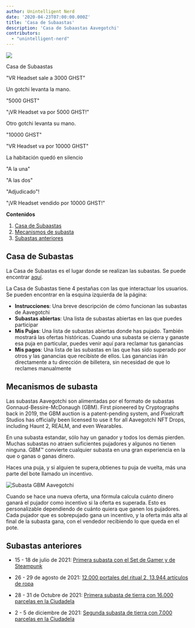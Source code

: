 ```yaml
---
author: Unintelligent Nerd
date: '2020-04-23T07:00:00.000Z'
title: 'Casa de Subaastas'
description: 'Casa de Subaastas Aavegotchi'
contributors:
  - "unintelligent-nerd"
---
```


<div class="headerImageContainer">
<img class="headerImage" src="/aauction/auctioneer-gotchi.png">
<p class="headerImageText">Casa de Subaastas</p>
</div>

"VR Headset sale a 3000 GHST"

Un gotchi levanta la mano.

"5000 GHST"

"¡VR Headset va por 5000 GHST!"

Otro gotchi levanta su mano.

"10000 GHST"

"VR Headset va por 10000 GHST"

La habitación quedó en silencio

"A la una"

"A las dos"

"Adjudicado"!

"¡VR Headset vendido por 10000 GHST!"

<div class="contentsBox">

**Contenidos**

<ol>
<li><a href=#aauction-house>Casa de Subaastas</a></li>
<li><a href=#aauction-mechanisms>Mecanismos de subasta</a></li>
<li><a href=#past-aauctions>Subastas anteriores</a></li>
</ol>

</div>

## Casa de Subastas

La Casa de Subastas es el lugar donde se realizan las subastas. Se puede encontrar [aquí](https://aavegotchi.com/auction).

La Casa de Subastas tiene 4 pestañas con las que interactuar los usuarios. Se pueden encontrar en la esquina izquierda de la página:

* **Instrucciones**: Una breve descripción de cómo funcionan las subastas de Aavegotchi
* **Subastas abiertas**: Una lista de subastas abiertas en las que puedes participar
* **Mis Pujas**: Una lista de subastas abiertas donde has pujado. También mostrará las ofertas históricas. Cuando una subasta se cierra y ganaste esa puja en particular, puedes venir aquí para reclamar tus ganancias
* **Mis pagos**: Una lista de las subastas en las que has sido superado por otros y las ganancias que recibiste de ellos. Las ganancias irán directamente a tu dirección de billetera, sin necesidad de que lo reclames manualmente

## Mecanismos de subasta

Las subastas Aavegotchi son alimentadas por el formato de subastas Gonnaud-Bessire-McDonaugh (GBM). First pioneered by Cryptographs back in 2019, the GBM auction is a patent-pending system, and Pixelcraft Studios has officially been licensed to use it for all Aavegotchi NFT Drops, including Haunt 2, REALM, and even Wearables.

En una subasta estandar, sólo hay un ganador y todos los demás pierden. Muchas subastas no atraen suficientes pujadores y algunos no tienen ninguna. GBM™ convierte cualquier subasta en una gran experiencia en la que o ganas o ganas dinero.

Haces una puja, y si alguien te supera,obtienes tu puja de vuelta, más una parte del bote llamado un incentivo.

<img class = "bodyImage" src = "/aauction/gbm-auction.png" alt = "Subasta GBM Aavegotchi" />

Cuando se hace una nueva oferta, una fórmula calcula cuánto dinero ganará el pujador como incentivo si la oferta es superada. Esto es personalizable dependiendo de cuánto quiera que ganen los pujadores. Cada pujador que es sobrepujado gana un incentivo, y  la oferta más alta al final de la subasta gana, con el vendedor recibiendo lo que queda en el pote.

## Subastas anteriores

* 15 - 18 de julio de 2021: [Primera subasta con el Set de Gamer y de Steampunk ](https://aavegotchi.medium.com/aavegotchi-bid-to-earn-auctions-are-coming-to-polygon-4bf26a09db29)

* 26 - 29 de agosto de 2021: [12.000 portales del ritual 2, 13,944 artículos de ropa](https://aavegotchi.medium.com/the-ultimate-guide-to-aavegotchi-haunt-2-8bd086f9026c)

* 28 - 31 de Octubre de 2021: [Primera subasta de tierra con 16.000 parcelas en la  Ciudadela](https://aavegotchi.medium.com/the-ultimate-guide-to-aavegotchi-land-sale-1-coming-this-halloween-4af9134236f3)

* 2 - 5 de diciembre de 2021: [Segunda subasta de tierra con 7.000 parcelas en la  Ciudadela](https://aavegotchi.medium.com/second-gotchiverse-land-sale-confirmed-to-begin-december-2nd-8bc7b7dd9957)